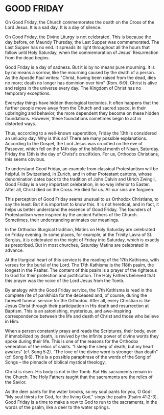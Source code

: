 # GOOD FRIDAY

On Good Friday, the Church commemorates the death on the Cross of the Lord Jesus. It is a sad day. It is a day of silence.

On Good Friday, the Divine Liturgy is not celebrated. This is because the day before, on Maundy Thursday, the Last Supper was commemorated. The Last Supper has no end. It spreads its light throughout all the hours that follow until Holy Saturday, when the commemoration of Jesus' Resurrection from the dead begins.

Good Friday is a day of sadness. But it is by no means pure mourning. It is by no means a sorrow, like the mourning caused by the death of a person. As the Apostle Paul writes: "Christ, having been raised from the dead, dies no more; death no longer has dominion over him" (Rom. 6:9). Christ is alive and reigns in the universe every day. The Kingdom of Christ has no temporary exceptions.

Everyday things have hidden theological tectonics. It often happens that the further people move away from the Church and sacred space, in their upbringing and behavior, the more dependent they become on these hidden foundations. However, these foundations sometimes begin to act in distorted ways.

Thus, according to a well-known superstition, Friday the 13th is considered an unlucky day. Why is this so? There are many possible explanations. According to the Gospel, the Lord Jesus was crucified on the eve of Passover, which fell on the 14th day of the biblical month of Nisan, Saturday. Friday the 13th is the day of Christ's crucifixion. For us, Orthodox Christians, this seems obvious.

To understand Good Friday, an example from classical Protestantism will be helpful. In Switzerland, in Zurich, and in other Protestant cantons, whose denomination dates back to the tradition of John Calvin and Ulrich Zwingli, Good Friday is a very important celebration, in no way inferior to Easter. After all, Christ died on the Cross. He died for us. All our sins are forgiven.

This perception of Good Friday seems unusual to us Orthodox Christians, to say the least. But it is important to know this. It is not heretical, and in fact, it helps us better understand the essence of Good Friday. The founders of Protestantism were inspired by the ancient Fathers of the Church. Sometimes, their understanding animates our meanings.

In the Orthodox liturgical tradition, Matins on Holy Saturday are celebrated on Friday evening. In some places, for example, at the Trinity Lavra of St. Sergius, it is celebrated on the night of Friday into Saturday, which is exactly as prescribed. But in most churches, Saturday Matins are celebrated in advance.

At the liturgical heart of this service is the reading of the 17th Kathisma, with verses for the burial of the Lord. The 17th Kathisma is the 118th psalm, the longest in the Psalter. The content of this psalm is a prayer of the righteous to God for their protection and justification. The Holy Fathers believed that this prayer was the voice of the Lord Jesus from the Tomb.

By analogy with the Good Friday service, the 17th Kathisma is read in the complete rite of panikhida for the deceased and, of course, during the farewell funeral service for the Orthodox. After all, every Christian is like Jesus Christ through their participation in His death and resurrection at Baptism. This is an astonishing, mysterious, and awe-inspiring correspondence between the life and death of Christ and those who believe in Him.

When a person constantly prays and reads the Scriptures, their body, even if immobilized by death, is revived by the infinite power of divine words they spoke during their life. This is one of the reasons for the Orthodox veneration of the relics of saints. “I sleep the sleep of death, but my heart awakes” (cf. Song 5:2). “The love of the divine word is stronger than death” (cf. Song 8:6). This is a possible paraphrase of the words of the Song of Songs – the pinnacle of biblical mystical theology.

Christ is risen. His body is not in the Tomb. But His sacraments remain in the Church. The Holy Fathers taught that the sacraments are the relics of the Savior.

As the deer pants for the water brooks, so my soul pants for you, O God! "My soul thirsts for God, for the living God," sings the psalm (Psalm 41:2-3). Good Friday is a time to make a vow to God to run to the sacraments, in the words of the psalm, like a deer to the water springs.
